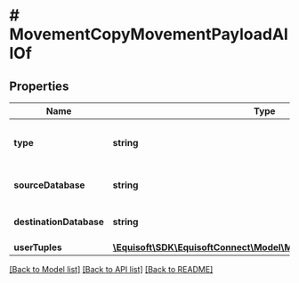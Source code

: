 # # MovementCopyMovementPayloadAllOf

## Properties

Name | Type | Description | Notes
------------ | ------------- | ------------- | -------------
**type** | **string** |  | [optional] [default to 'COPY']
**sourceDatabase** | **string** | Source database full name. | [optional]
**destinationDatabase** | **string** | Destination database full name. | [optional]
**userTuples** | [**\Equisoft\SDK\EquisoftConnect\Model\MovementUserTuplePayload[]**](MovementUserTuplePayload.md) | User tuples. | [optional]

[[Back to Model list]](../../README.md#models) [[Back to API list]](../../README.md#endpoints) [[Back to README]](../../README.md)
